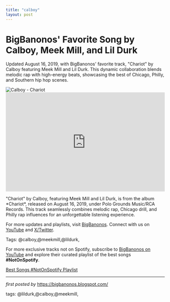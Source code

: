 ```yaml
---
title: "calboy"
layout: post
---
```

<!-- Post Title -->
<h1 >BigBanonos' Favorite Song by Calboy, Meek Mill, and Lil Durk</h1> <!-- Introductory Text -->
<p >Updated August 16, 2019, with BigBanonos' favorite track, "Chariot" by Calboy featuring Meek Mill and Lil Durk. This dynamic collaboration blends melodic rap with high-energy beats, showcasing the best of Chicago, Philly, and Southern hip hop scenes.</p> <!-- Featured Image -->
<div > <img src="https://www.billboard.com/wp-content/uploads/media/Calboy-bb03-2019-chartbreaker-billboard-cdnjirtiu-1500.jpg" alt="Calboy - Chariot" />
</div> <!-- YouTube Video Embed -->
<div > <iframe width="100%" height="315" src="https://www.youtube.com/embed/Ylf3MSDbssM" title="Calboy - Chariot (Audio) ft. Meek Mill, Lil Durk, Young Thug" frameborder="0" allow="accelerometer; autoplay; clipboard-write; encrypted-media; gyroscope; picture-in-picture; web-share" referrerpolicy="strict-origin-when-cross-origin" allowfullscreen></iframe>
</div> <!-- Song Information -->
<div > <p>"Chariot" by Calboy, featuring Meek Mill and Lil Durk, is from the album *Chariot*, released on August 16, 2019, under Polo Grounds Music/RCA Records. This track seamlessly combines melodic rap, Chicago drill, and Philly rap influences for an unforgettable listening experience.</p>
</div> <!-- Footer Links -->
<div > <p>For more updates and playlists, visit <a href="https://bigbanonos.blogspot.com/" target="_blank">BigBanonos</a>. Connect with us on <a href="https://www.youtube.com/@BigBanonos" target="_blank">YouTube</a> and <a href="https://x.com/bigbanonos" target="_blank">X/Twitter</a>.</p>
</div> <!-- Tags -->
<p >Tags: @calboy,@meekmill,@lildurk,</p>


<!--Subscribe and Playlist Links-->
<div>
    <p>For more exclusive tracks not on Spotify, subscribe to <a href="https://www.youtube.com/@BigBanonos" target="_blank">BigBanonos on YouTube</a> and explore their curated playlist of the best songs <strong>#NotOnSpotify</strong>.</p>
    <p><a href="https://www.youtube.com/playlist?list=PLtuNtuTatqI0kFahUCbtbfenC_ET5O_tr" target="_blank">Best Songs #NotOnSpotify Playlist<br /></a></p></div>

<hr />

<p><em>first posted by</em> <a href="https://bigbanonos.blogspot.com/" rel="noopener" target="_new">https://bigbanonos.blogspot.com/</a></p>

<p>tags: @lildurk,@calboy,@meekmill,</p>
